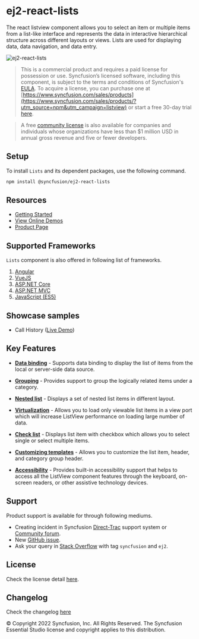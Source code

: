 # ej2-react-lists

The react listview component allows you to select an item or multiple items from a list-like interface and represents the data in interactive hierarchical structure across different layouts or views. Lists are used for displaying data, data navigation, and data entry.

![ej2-react-lists](https://ej2.syncfusion.com/products/images/listview/readme.gif)

> This is a commercial product and requires a paid license for possession or use. Syncfusion’s licensed software, including this component, is subject to the terms and conditions of Syncfusion's [EULA](https://www.syncfusion.com/eula/es/?utm_source=npm&utm_campaign=listview). To acquire a license, you can purchase one at [https://www.syncfusion.com/sales/products](https://www.syncfusion.com/sales/products/?utm_source=npm&utm_campaign=listview) or start a free 30-day trial [here](https://www.syncfusion.com/account/manage-trials/start-trials/?utm_source=npm&utm_campaign=listview).

> A free [community license](https://www.syncfusion.com/products/communitylicense/?utm_source=npm&utm_campaign=listview) is also available for companies and individuals whose organizations have less than $1 million USD in annual gross revenue and five or fewer developers.

## Setup

To install `Lists` and its dependent packages, use the following command.

```sh
npm install @syncfusion/ej2-react-lists
```

## Resources

* [Getting Started](https://ej2.syncfusion.com/react/documentation/listview/getting-started/?utm_source=npm&utm_campaign=listview)
* [View Online Demos](https://ej2.syncfusion.com/react/demos/?utm_source=npm&utm_campaign=listview#/material/listview/default)
* [Product Page](https://www.syncfusion.com/react-ui-components/listview/?utm_source=npm&utm_campaign=listview)

## Supported Frameworks

`Lists` component is also offered in following list of frameworks.

1. [Angular](https://github.com/syncfusion/ej2-angular-ui-components/tree/master/components/lists/?utm_source=npm&utm_campaign=listview)
2. [VueJS](https://github.com/syncfusion/ej2-vue-ui-components/tree/master/components/lists/?utm_source=npm&utm_campaign=listview)
3. [ASP.NET Core](https://www.syncfusion.com/aspnet-core-ui-controls/listview/?utm_source=npm&utm_campaign=listview)
4. [ASP.NET MVC](https://www.syncfusion.com/aspnet-mvc-ui-controls/listview/?utm_source=npm&utm_campaign=listview)
5. [JavaScript (ES5)](https://www.syncfusion.com/javascript-ui-controls/listview/?utm_source=npm&utm_campaign=listview)

## Showcase samples

* Call History ([Live Demo](https://ej2.syncfusion.com/react/demos/?utm_source=npm&utm_campaign=listview#/material/listview/call-history))

## Key Features

* [**Data binding**](https://ej2.syncfusion.com/react/demos/?utm_source=npm&utm_campaign=listview#/material/listview/default) - Supports data binding to display the list of items from the local or server-side data source.

* [**Grouping**](https://ej2.syncfusion.com/react/demos/?utm_source=npm&utm_campaign=listview#/material/listview/default) - Provides support to group the logically related items under a category.

* [**Nested list**](https://ej2.syncfusion.com/react/demos/?utm_source=npm&utm_campaign=listview#/material/listview/nested-list) - Displays a set of nested list items in different layout.

* [**Virtualization**](https://ej2.syncfusion.com/react/demos/?utm_source=npm&utm_campaign=listview#/material/listview/virtualization) - Allows you to load only viewable list items in a view port which will increase ListView performance on loading large number of data.

* [**Check list**](https://ej2.syncfusion.com/react/demos/?utm_source=npm&utm_campaign=listview#/material/listview/check-list) - Displays list item with checkbox which allows you to select single or select multiple items.

* [**Customizing templates**](https://ej2.syncfusion.com/react/demos/?utm_source=npm&utm_campaign=listview#/material/listview/group-template) - Allows you to customize the list item, header, and category group header.

* [**Accessibility**](https://ej2.syncfusion.com/react/demos/?utm_source=npm&utm_campaign=listview#/material/listview/default) - Provides built-in accessibility support that helps to access all the ListView component features through the keyboard, on-screen readers, or other assistive technology devices.

## Support

Product support is available for through following mediums.

* Creating incident in Syncfusion [Direct-Trac](https://www.syncfusion.com/support/directtrac/incidents/?utm_source=npm&utm_campaign=listview) support system or [Community forum](https://www.syncfusion.com/forums/essential-js2/?utm_source=npm&utm_campaign=listview).
* New [GitHub issue](https://github.com/syncfusion/ej2-react-ui-components/issues/new/?utm_source=npm&utm_campaign=listview).
* Ask your query in [Stack Overflow](https://stackoverflow.com/?utm_source=npm&utm_campaign=listview) with tag `syncfusion` and `ej2`.

## License

Check the license detail [here](https://github.com/syncfusion/ej2-react-ui-components/blob/master/license/?utm_source=npm&utm_campaign=listview).

## Changelog

Check the changelog [here](https://github.com/syncfusion/ej2-react-ui-components/blob/master/components/lists/CHANGELOG.md/?utm_source=npm&utm_campaign=listview)

© Copyright 2022 Syncfusion, Inc. All Rights Reserved. The Syncfusion Essential Studio license and copyright applies to this distribution.
